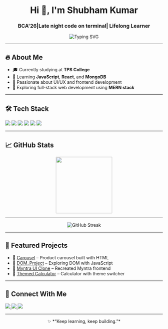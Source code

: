 <!-- GitHub Profile README for SHUBBHAM-KUMARR -->

<h1 align="center">Hi 👋, I'm Shubham Kumar</h1>
<h3 align="center">BCA'26|Late night code on terminal| Lifelong Learner</h3>

<p align="center">
  <img src="https://readme-typing-svg.herokuapp.com?font=Fira+Code&size=22&pause=1000&center=true&vCenter=true&width=435&lines=Turning+ideas+into+products...;Always+learning+new+way+to+code;fullstack+Developer+in+the+making;Learning+new+tech+stacks" alt="Typing SVG" />
</p>

---

## 🔥 About Me

- 🎓 Currently studying at **TPS College**
- 🌱 Learning **JavaScript**, **React**, and **MongoDB**
- 💼 Passionate about UI/UX and frontend development
- 🚀 Exploring full-stack web development using **MERN stack**

---

## 🛠️ Tech Stack

<p align="left">
  <img src="https://img.shields.io/badge/HTML5-E34F26?style=for-the-badge&logo=html5&logoColor=white" />
  <img src="https://img.shields.io/badge/CSS3-1572B6?style=for-the-badge&logo=css3&logoColor=white" />
  <img src="https://img.shields.io/badge/JavaScript-F7DF1E?style=for-the-badge&logo=javascript&logoColor=black" />
  <img src="https://img.shields.io/badge/React-20232A?style=for-the-badge&logo=react&logoColor=61DAFB" />
  <img src="https://img.shields.io/badge/Tailwind_CSS-38B2AC?style=for-the-badge&logo=tailwind-css&logoColor=white" />
  <img src="https://img.shields.io/badge/MongoDB-4EA94B?style=for-the-badge&logo=mongodb&logoColor=white" />
</p>

---

## 📈 GitHub Stats

<p align="center">
  <img src="https://github-readme-stats.vercel.app/api?username=SHUBBHAM-KUMARR&show_icons=true&theme=radical" height="180" />
  

---
<p align="center">
  <img src="https://github-readme-streak-stats.herokuapp.com/?user=SHUBBHAM-KUMARR&theme=radical&hide_border=true" alt="GitHub Streak" />
</p>

---

## 📌 Featured Projects

- 🔹 [Carousel](https://github.com/SHUBBHAM-KUMARR/Carousel) – Product carousel built with HTML
- 🔹 [DOM_Project](https://github.com/SHUBBHAM-KUMARR/DOM_Project) – Exploring DOM with JavaScript
- 🔹 [Myntra UI Clone](https://github.com/SHUBBHAM-KUMARR/Myntra_ui_clone) – Recreated Myntra frontend
- 🔹 [Themed Calculator](https://github.com/SHUBBHAM-KUMARR/themed-calculator) – Calculator with theme switcher

---

## 🔗 Connect With Me

<p align="left">
  <a href="https://github.com/SHUBBHAM-KUMARR" target="_blank">
    <img src="https://img.shields.io/badge/GitHub-100000?style=for-the-badge&logo=github&logoColor=white"/>
  </a>
  <a href="mailto:shubbhammkumarr@outlook.com">
    <img src="https://img.shields.io/badge/Email-D14836?style=for-the-badge&logo=gmail&logoColor=white"/>
  </a>
  <a href="https://www.linkedin.com/in/shubham-kumar-b9b6b2241" target="_blank">
  <img src="https://img.shields.io/badge/LinkedIn-Connect-blue?style=for-the-badge&logo=linkedin&logoColor=white"/>
</a>


</p>

---

<p align="center">
  ✨ *“Keep learning, keep building.”*
</p>
